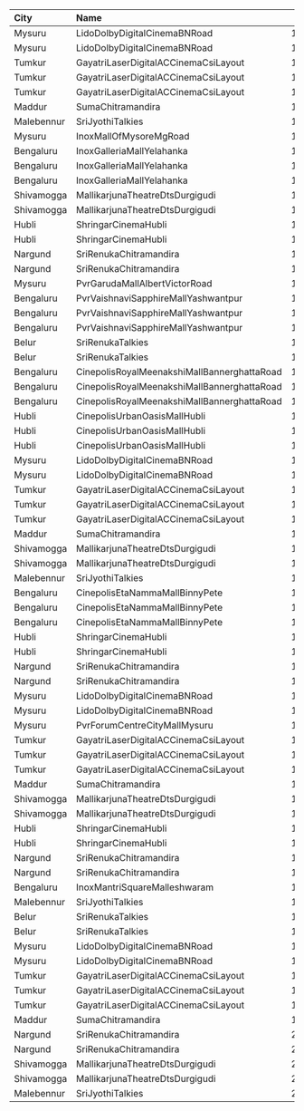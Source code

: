| City       | Name                                        |  Time | Type        | Price | Capacity | Booked |
| :--------- | :------------------------------------------ | ----: | :---------- | ----: | -------: | -----: |
| Mysuru     | LidoDolbyDigitalCinemaBNRoad                | 10:15 | Balcony     |  120₹ |      244 |      0 |
| Mysuru     | LidoDolbyDigitalCinemaBNRoad                | 10:15 | Second      |  100₹ |      456 |      0 |
| Tumkur     | GayatriLaserDigitalACCinemaCsiLayout        | 10:15 | Balcony     |  150₹ |      209 |    145 |
| Tumkur     | GayatriLaserDigitalACCinemaCsiLayout        | 10:15 | MiniBalcony |  110₹ |      210 |    140 |
| Tumkur     | GayatriLaserDigitalACCinemaCsiLayout        | 10:15 | Second      |  100₹ |      219 |    144 |
| Maddur     | SumaChitramandira                           | 10:30 | FirstClass  |  101₹ |      600 |    300 |
| Malebennur | SriJyothiTalkies                            | 10:30 | FirstClass  |   81₹ |      400 |    352 |
| Mysuru     | InoxMallOfMysoreMgRoad                      | 11:00 | Club        |  140₹ |      256 |      0 |
| Bengaluru  | InoxGalleriaMallYelahanka                   | 11:00 | Club        |  180₹ |       71 |      0 |
| Bengaluru  | InoxGalleriaMallYelahanka                   | 11:00 | Executive   |  170₹ |      160 |      0 |
| Bengaluru  | InoxGalleriaMallYelahanka                   | 11:00 | Royale      |  370₹ |       12 |      0 |
| Shivamogga | MallikarjunaTheatreDtsDurgigudi             | 11:00 | Balcony     |  150₹ |      208 |    170 |
| Shivamogga | MallikarjunaTheatreDtsDurgigudi             | 11:00 | First       |  100₹ |      312 |    208 |
| Hubli      | ShringarCinemaHubli                         | 12:00 | Balcony     |  100₹ |      190 |      0 |
| Hubli      | ShringarCinemaHubli                         | 12:00 | DressCircle |   80₹ |      504 |      0 |
| Nargund    | SriRenukaChitramandira                      | 12:00 | Balcony     |   80₹ |      110 |      0 |
| Nargund    | SriRenukaChitramandira                      | 12:00 | FirstClass  |   80₹ |      371 |      0 |
| Mysuru     | PvrGarudaMallAlbertVictorRoad               | 13:00 | Classic     |  100₹ |      119 |     12 |
| Bengaluru  | PvrVaishnaviSapphireMallYashwantpur         | 13:00 | Classic     |  112₹ |       85 |      0 |
| Bengaluru  | PvrVaishnaviSapphireMallYashwantpur         | 13:00 | Prime       |  112₹ |       37 |     16 |
| Bengaluru  | PvrVaishnaviSapphireMallYashwantpur         | 13:00 | Recliner    |  200₹ |        9 |      2 |
| Belur      | SriRenukaTalkies                            | 13:00 | Balcony     |  121₹ |       33 |      8 |
| Belur      | SriRenukaTalkies                            | 13:00 | FirstClass  |  101₹ |      110 |     10 |
| Bengaluru  | CinepolisRoyalMeenakshiMallBannerghattaRoad | 13:05 | Normal      |  120₹ |       24 |      0 |
| Bengaluru  | CinepolisRoyalMeenakshiMallBannerghattaRoad | 13:05 | Executive   |  120₹ |       50 |      0 |
| Bengaluru  | CinepolisRoyalMeenakshiMallBannerghattaRoad | 13:05 | Premium     |  120₹ |       28 |      3 |
| Hubli      | CinepolisUrbanOasisMallHubli                | 13:05 | Normal      |  160₹ |       38 |      0 |
| Hubli      | CinepolisUrbanOasisMallHubli                | 13:05 | Executive   |  160₹ |      103 |      0 |
| Hubli      | CinepolisUrbanOasisMallHubli                | 13:05 | Premium     |  180₹ |       62 |     10 |
| Mysuru     | LidoDolbyDigitalCinemaBNRoad                | 13:15 | Balcony     |  120₹ |      244 |      0 |
| Mysuru     | LidoDolbyDigitalCinemaBNRoad                | 13:15 | Second      |  100₹ |      456 |      0 |
| Tumkur     | GayatriLaserDigitalACCinemaCsiLayout        | 13:15 | Balcony     |  150₹ |      209 |    138 |
| Tumkur     | GayatriLaserDigitalACCinemaCsiLayout        | 13:15 | MiniBalcony |  110₹ |      210 |    140 |
| Tumkur     | GayatriLaserDigitalACCinemaCsiLayout        | 13:15 | Second      |  100₹ |      219 |    144 |
| Maddur     | SumaChitramandira                           | 13:30 | FirstClass  |  101₹ |      600 |    300 |
| Shivamogga | MallikarjunaTheatreDtsDurgigudi             | 14:00 | Balcony     |  150₹ |      208 |    170 |
| Shivamogga | MallikarjunaTheatreDtsDurgigudi             | 14:00 | First       |  100₹ |      312 |    208 |
| Malebennur | SriJyothiTalkies                            | 14:30 | FirstClass  |   81₹ |      400 |    352 |
| Bengaluru  | CinepolisEtaNammaMallBinnyPete              | 14:50 | Normal      |  200₹ |        9 |      0 |
| Bengaluru  | CinepolisEtaNammaMallBinnyPete              | 14:50 | Executive   |  200₹ |       81 |      0 |
| Bengaluru  | CinepolisEtaNammaMallBinnyPete              | 14:50 | Premium     |  200₹ |       35 |      0 |
| Hubli      | ShringarCinemaHubli                         | 15:00 | Balcony     |  100₹ |      190 |      0 |
| Hubli      | ShringarCinemaHubli                         | 15:00 | DressCircle |   80₹ |      504 |      0 |
| Nargund    | SriRenukaChitramandira                      | 15:00 | Balcony     |   80₹ |      110 |      0 |
| Nargund    | SriRenukaChitramandira                      | 15:00 | FirstClass  |   80₹ |      371 |      0 |
| Mysuru     | LidoDolbyDigitalCinemaBNRoad                | 16:15 | Balcony     |  120₹ |      244 |      0 |
| Mysuru     | LidoDolbyDigitalCinemaBNRoad                | 16:15 | Second      |  100₹ |      456 |      0 |
| Mysuru     | PvrForumCentreCityMallMysuru                | 16:25 | Classic     |  140₹ |      151 |      8 |
| Tumkur     | GayatriLaserDigitalACCinemaCsiLayout        | 16:30 | Balcony     |  150₹ |      209 |    138 |
| Tumkur     | GayatriLaserDigitalACCinemaCsiLayout        | 16:30 | MiniBalcony |  110₹ |      210 |    140 |
| Tumkur     | GayatriLaserDigitalACCinemaCsiLayout        | 16:30 | Second      |  100₹ |      219 |    144 |
| Maddur     | SumaChitramandira                           | 16:30 | FirstClass  |  101₹ |      600 |    300 |
| Shivamogga | MallikarjunaTheatreDtsDurgigudi             | 17:45 | Balcony     |  150₹ |      208 |    170 |
| Shivamogga | MallikarjunaTheatreDtsDurgigudi             | 17:45 | First       |  100₹ |      312 |    208 |
| Hubli      | ShringarCinemaHubli                         | 18:00 | Balcony     |  100₹ |      190 |      0 |
| Hubli      | ShringarCinemaHubli                         | 18:00 | DressCircle |   80₹ |      504 |      0 |
| Nargund    | SriRenukaChitramandira                      | 18:00 | Balcony     |   80₹ |      110 |      0 |
| Nargund    | SriRenukaChitramandira                      | 18:00 | FirstClass  |   80₹ |      371 |      0 |
| Bengaluru  | InoxMantriSquareMalleshwaram                | 18:10 | Club        |  210₹ |      198 |      0 |
| Malebennur | SriJyothiTalkies                            | 18:30 | FirstClass  |   81₹ |      400 |    352 |
| Belur      | SriRenukaTalkies                            | 19:00 | Balcony     |  121₹ |       33 |      8 |
| Belur      | SriRenukaTalkies                            | 19:00 | FirstClass  |  101₹ |      110 |     10 |
| Mysuru     | LidoDolbyDigitalCinemaBNRoad                | 19:15 | Balcony     |  120₹ |      244 |      0 |
| Mysuru     | LidoDolbyDigitalCinemaBNRoad                | 19:15 | Second      |  100₹ |      456 |      0 |
| Tumkur     | GayatriLaserDigitalACCinemaCsiLayout        | 19:30 | Balcony     |  150₹ |      209 |    138 |
| Tumkur     | GayatriLaserDigitalACCinemaCsiLayout        | 19:30 | MiniBalcony |  110₹ |      210 |    140 |
| Tumkur     | GayatriLaserDigitalACCinemaCsiLayout        | 19:30 | Second      |  100₹ |      219 |    144 |
| Maddur     | SumaChitramandira                           | 19:30 | FirstClass  |  101₹ |      600 |    300 |
| Nargund    | SriRenukaChitramandira                      | 20:45 | Balcony     |   80₹ |      110 |      0 |
| Nargund    | SriRenukaChitramandira                      | 20:45 | FirstClass  |   80₹ |      371 |      0 |
| Shivamogga | MallikarjunaTheatreDtsDurgigudi             | 20:45 | Balcony     |  150₹ |      208 |    170 |
| Shivamogga | MallikarjunaTheatreDtsDurgigudi             | 20:45 | First       |  100₹ |      312 |    208 |
| Malebennur | SriJyothiTalkies                            | 21:30 | FirstClass  |   81₹ |      400 |    352 |